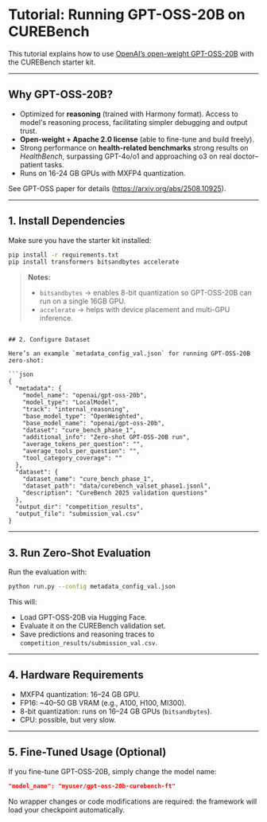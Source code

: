 # Tutorial: Running GPT-OSS-20B on CUREBench

This tutorial explains how to use [OpenAI’s open-weight GPT-OSS-20B](https://huggingface.co/openai/gpt-oss-20b) with the CUREBench starter kit.

---

## Why GPT-OSS-20B?


- Optimized for **reasoning** (trained with Harmony format). Access to model's reasoning process, facilitating simpler debugging and output trust.
- **Open-weight + Apache 2.0 license** (able to fine-tune and build freely).
- Strong performance on **health-related benchmarks** strong results on *HealthBench*, surpassing GPT-4o/o1 and approaching o3 on real doctor–patient tasks.
- Runs on 16-24 GB GPUs with MXFP4 quantization. 

See GPT-OSS paper for details (https://arxiv.org/abs/2508.10925).

---

## 1. Install Dependencies

Make sure you have the starter kit installed:

```bash
pip install -r requirements.txt
pip install transformers bitsandbytes accelerate
````

> **Notes:**
>
> * `bitsandbytes` → enables 8-bit quantization so GPT-OSS-20B can run on a single 16GB GPU.
> * `accelerate` → helps with device placement and multi-GPU inference.

```

## 2. Configure Dataset

Here’s an example `metadata_config_val.json` for running GPT-OSS-20B zero-shot:

```json
{
  "metadata": {
    "model_name": "openai/gpt-oss-20b",
    "model_type": "LocalModel",
    "track": "internal_reasoning",
    "base_model_type": "OpenWeighted",
    "base_model_name": "openai/gpt-oss-20b",
    "dataset": "cure_bench_phase_1",
    "additional_info": "Zero-shot GPT-OSS-20B run",
    "average_tokens_per_question": "",
    "average_tools_per_question": "",
    "tool_category_coverage": ""
  },
  "dataset": {
    "dataset_name": "cure_bench_phase_1",
    "dataset_path": "data/curebench_valset_phase1.jsonl",
    "description": "CureBench 2025 validation questions"
  },
  "output_dir": "competition_results",
  "output_file": "submission_val.csv"
}
```

---

## 3. Run Zero-Shot Evaluation

Run the evaluation with:

```bash
python run.py --config metadata_config_val.json
```

This will:

* Load GPT-OSS-20B via Hugging Face.
* Evaluate it on the CUREBench validation set.
* Save predictions and reasoning traces to `competition_results/submission_val.csv`.

---

## 4. Hardware Requirements

* MXFP4 quantization: 16–24 GB GPU.
* FP16: \~40–50 GB VRAM (e.g., A100, H100, MI300).
* 8-bit quantization: runs on 16–24 GB GPUs (`bitsandbytes`).
* CPU: possible, but very slow.

---

## 5. Fine-Tuned Usage (Optional)

If you fine-tune GPT-OSS-20B, simply change the model name:

```json
"model_name": "myuser/gpt-oss-20b-curebench-ft"
```

No wrapper changes or code modifications are required: the framework will load your checkpoint automatically.